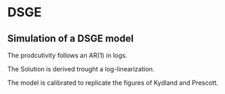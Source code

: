 # DSGE
## Simulation of a DSGE model 


The prodcutivity follows an AR(1) in logs.

The Solution is derived trought a log-linearization.

The model is calibrated to replicate the figures of Kydland and Prescott.
